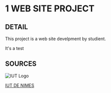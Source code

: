 # 1  WEB SITE PROJECT

## DETAIL
This project is a web site develpment by studient.

It's a test
## SOURCES

![IUT Logo](https://iut-nimes.edu.umontpellier.fr/files/2018/06/iut-nimes.png)

 [IUT DE NIMES](https://iut-nimes.edu.umontpellier.fr/)